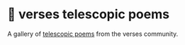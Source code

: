 # 📜 verses telescopic poems
A gallery of [telescopic poems](https://github.com/jackyzha0/telescopic-text) from the verses community.
